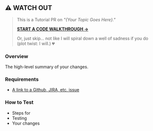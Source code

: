 <!-- BEGIN: Tutorial PR Notice -->

## ⚠️ WATCH OUT

<!-- Make sure to use the full URL of the index comment on the CTA link! -->

> This is a Tutorial PR on _"{Your Topic Goes Here}."_
>
> [**START A CODE WALKTHROUGH →**](https://github.com/your-org/your-repo/pull/1/files#r1234567)
>
> Or, just skip... not like I will spiral down a well of sadness if you do (plot twist: I will.) 💔

<!-- END: Tutorial PR Notice -->

<!-- BEGIN: Actual PR Description -->

<!-- 
    This is a sample PR description. Replace with whichever format you'd like
    to use. -->

### Overview

The high-level summary of your changes.

### Requirements

* [A link to a Github, JIRA, etc. issue](https://your-issue-tracker/your-issue)

### How to Test

* Steps for
* Testing
* Your changes

<!-- END: Actual PR Description -->
